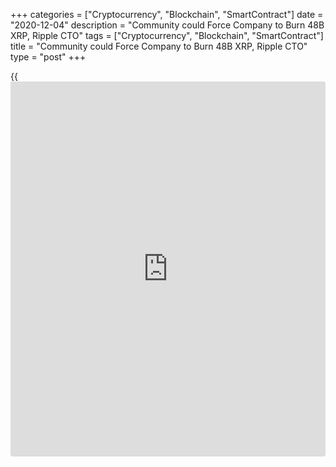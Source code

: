 +++
categories = ["Cryptocurrency", "Blockchain", "SmartContract"]
date = "2020-12-04"
description = "Community could Force Company to Burn 48B XRP, Ripple CTO"
tags = ["Cryptocurrency", "Blockchain", "SmartContract"]
title = "Community could Force Company to Burn 48B XRP, Ripple CTO"
type = "post"
+++

{{<iframe id="large-banner" src="https://www.bounty.group/#slide=3.0" width="100%" height="600" scrolling="no" style="border: 0px solid rgb(216, 221, 230); border-radius: 3px;">}}

Ripple chief technology officer David Schwartz has admitted the company
could be forced by validators to burn its 48 billion XRP tokens,
regardless of if it agrees with the decision or not. The company
currently holds half the total XRP supply and has come under fire from
the community for selling off tokens in the past, although it resolutely
refuted claims of price manipulation and has stopped the practice in
recent times.

![Ripple CTO Says Community could Force Company to Burn 48B XRP][1]

In a Twitter thread, Schwartz confirmed that the community could vote
for Ripple to burn their entire supply of XRP tokens, stating that the
[blockchain](https://www.letsplayfx.com/blog/trade-forex-with-bitcoin/) is “very democratic.” “There would be nothing Ripple could do
to stop that from happening.” XRP Ledger amendments require an 80%
approval rating from the ledger’s validators and are activated if they
stay above that threshold for two weeks. In June, validators on the XRPL
notably voted to adopt a new amendment, dubbed “the Checks Amendment”,
without support from Ripple.

The amendment introduces the ability for users to write checks to each
other for a predetermined amount of XRP that can be redeemed at a later
period. Schwartz’s comments come as something of a postscript to an
incident in November last year in which it was revealed Ripple could
also unilaterally decide to burn the billions in excess supply. At the
time Stellar had just reduced its total supply of 105 billion XLM tokens
down to 50 billion.

Schwartz hit out at the Stellar Development Fund for burning more than
50% of the total XLM tokens writing: “Too bad XRP is decentralized or
someone could just burn half the supply and raise the price to 29
cents.” Schwartz conceded that it could be done, explaining that it
would have to be through a non-traditional method like using the tokens
as fees or sending them to an account that could never be accessed.

Ripple has been the subject of long-standing criticism for routinely
selling tokens. According to a report in early 2020 by XRPArcade, the
firm sold an average of 196 million XRP per month since December of
2017. As of April, a total of 5.5 billion XRP had been sold, or $3.45
billion at the time of writing. In the second and third quarters this
year, Ripple stopped selling XRP and started buying back the tokens to
support its price. In Q3, the firm purchased $45.5 million in XRP.

_Source:[FXPro][2]_

   1. /files/downloads/c/3/e/c3e84a5fbd6e34448b0475d56aa964f0_3975eef032ec87dd09db41509ceb3f39.png
   2. /geturl/index/55e2a607e54acbd5ec28edca34c67686335bb8cd/